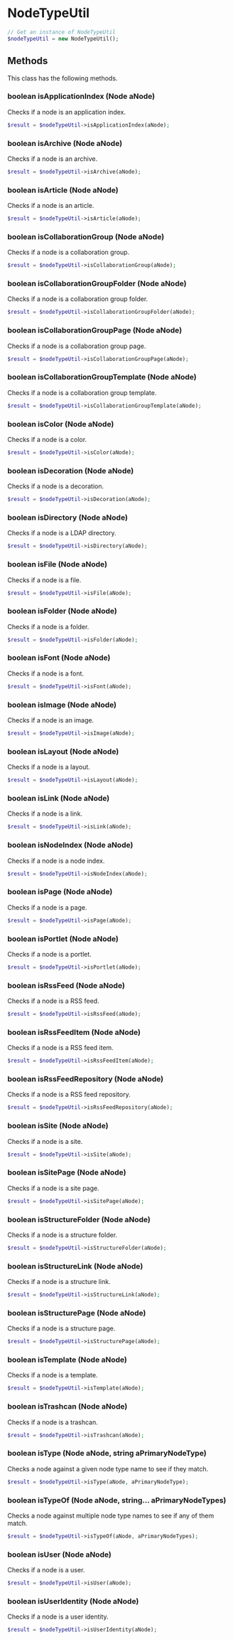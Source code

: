 # NodeTypeUtil

```php
// Get an instance of NodeTypeUtil
$nodeTypeUtil = new NodeTypeUtil();
```


## Methods
This class has the following methods.


### boolean isApplicationIndex (Node aNode)
Checks if a node is an application index.

```php
$result = $nodeTypeUtil->isApplicationIndex(aNode);
```


### boolean isArchive (Node aNode)
Checks if a node is an archive.

```php
$result = $nodeTypeUtil->isArchive(aNode);
```


### boolean isArticle (Node aNode)
Checks if a node is an article.

```php
$result = $nodeTypeUtil->isArticle(aNode);
```


### boolean isCollaborationGroup (Node aNode)
Checks if a node is a collaboration group.

```php
$result = $nodeTypeUtil->isCollaborationGroup(aNode);
```


### boolean isCollaborationGroupFolder (Node aNode)
Checks if a node is a collaboration group folder.

```php
$result = $nodeTypeUtil->isCollaborationGroupFolder(aNode);
```


### boolean isCollaborationGroupPage (Node aNode)
Checks if a node is a collaboration group page.

```php
$result = $nodeTypeUtil->isCollaborationGroupPage(aNode);
```


### boolean isCollaborationGroupTemplate (Node aNode)
Checks if a node is a collaboration group template.

```php
$result = $nodeTypeUtil->isCollaborationGroupTemplate(aNode);
```


### boolean isColor (Node aNode)
Checks if a node is a color.

```php
$result = $nodeTypeUtil->isColor(aNode);
```


### boolean isDecoration (Node aNode)
Checks if a node is a decoration.

```php
$result = $nodeTypeUtil->isDecoration(aNode);
```


### boolean isDirectory (Node aNode)
Checks if a node is a LDAP directory.

```php
$result = $nodeTypeUtil->isDirectory(aNode);
```


### boolean isFile (Node aNode)
Checks if a node is a file.

```php
$result = $nodeTypeUtil->isFile(aNode);
```


### boolean isFolder (Node aNode)
Checks if a node is a folder.

```php
$result = $nodeTypeUtil->isFolder(aNode);
```


### boolean isFont (Node aNode)
Checks if a node is a font.

```php
$result = $nodeTypeUtil->isFont(aNode);
```


### boolean isImage (Node aNode)
Checks if a node is an image.

```php
$result = $nodeTypeUtil->isImage(aNode);
```


### boolean isLayout (Node aNode)
Checks if a node is a layout.

```php
$result = $nodeTypeUtil->isLayout(aNode);
```


### boolean isLink (Node aNode)
Checks if a node is a link.

```php
$result = $nodeTypeUtil->isLink(aNode);
```


### boolean isNodeIndex (Node aNode)
Checks if a node is a node index.

```php
$result = $nodeTypeUtil->isNodeIndex(aNode);
```


### boolean isPage (Node aNode)
Checks if a node is a page.

```php
$result = $nodeTypeUtil->isPage(aNode);
```


### boolean isPortlet (Node aNode)
Checks if a node is a portlet.

```php
$result = $nodeTypeUtil->isPortlet(aNode);
```


### boolean isRssFeed (Node aNode)
Checks if a node is a RSS feed.

```php
$result = $nodeTypeUtil->isRssFeed(aNode);
```


### boolean isRssFeedItem (Node aNode)
Checks if a node is a RSS feed item.

```php
$result = $nodeTypeUtil->isRssFeedItem(aNode);
```


### boolean isRssFeedRepository (Node aNode)
Checks if a node is a RSS feed repository.

```php
$result = $nodeTypeUtil->isRssFeedRepository(aNode);
```


### boolean isSite (Node aNode)
Checks if a node is a site.

```php
$result = $nodeTypeUtil->isSite(aNode);
```


### boolean isSitePage (Node aNode)
Checks if a node is a site page.

```php
$result = $nodeTypeUtil->isSitePage(aNode);
```


### boolean isStructureFolder (Node aNode)
Checks if a node is a structure folder.

```php
$result = $nodeTypeUtil->isStructureFolder(aNode);
```


### boolean isStructureLink (Node aNode)
Checks if a node is a structure link.

```php
$result = $nodeTypeUtil->isStructureLink(aNode);
```


### boolean isStructurePage (Node aNode)
Checks if a node is a structure page.

```php
$result = $nodeTypeUtil->isStructurePage(aNode);
```


### boolean isTemplate (Node aNode)
Checks if a node is a template.

```php
$result = $nodeTypeUtil->isTemplate(aNode);
```


### boolean isTrashcan (Node aNode)
Checks if a node is a trashcan.

```php
$result = $nodeTypeUtil->isTrashcan(aNode);
```


### boolean isType (Node aNode, string aPrimaryNodeType)
Checks a node against a given node type name to see if they match.

```php
$result = $nodeTypeUtil->isType(aNode, aPrimaryNodeType);
```


### boolean isTypeOf (Node aNode, string... aPrimaryNodeTypes)
Checks a node against multiple node type names to see if any of them match.

```php
$result = $nodeTypeUtil->isTypeOf(aNode, aPrimaryNodeTypes);
```


### boolean isUser (Node aNode)
Checks if a node is a user.

```php
$result = $nodeTypeUtil->isUser(aNode);
```


### boolean isUserIdentity (Node aNode)
Checks if a node is a user identity.

```php
$result = $nodeTypeUtil->isUserIdentity(aNode);
```

